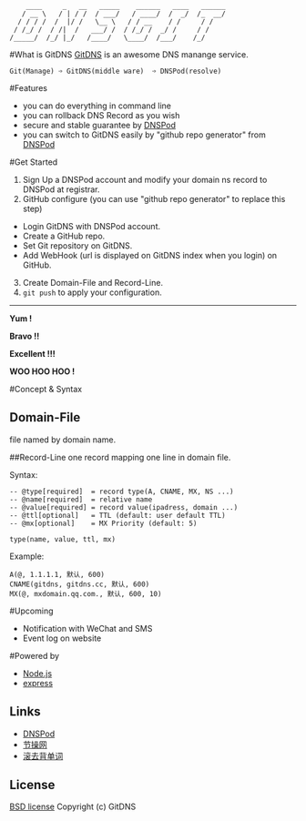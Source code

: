 ```
    ____     _   __   _____    ______   ____   ______
   / __ \   / | / /  / ___/   / ____/  /  _/  /_  __/
  / / / /  /  |/ /   \__ \   / / __    / /     / /
 / /_/ /  / /|  /   ___/ /  / /_/ /  _/ /     / /
/_____/  /_/ |_/   /____/   \____/  /___/    /_/

```

#What is GitDNS
[GitDNS](http://gitdns.cc) is an awesome DNS manange service.

    Git(Manage) ➩ GitDNS(middle ware)  ➩ DNSPod(resolve)

#Features

- you can do everything in command line
- you can rollback DNS Record as you wish
- secure and stable guarantee by [DNSPod](https://www.dnspod.cn)
- you can switch to GitDNS easily by "github repo generator" from [DNSPod](https://www.dnspod.com)

#Get Started

1. Sign Up a DNSPod account and modify your domain ns record to DNSPod at registrar.
2. GitHub configure (you can use "github repo generator" to replace this step)
  - Login GitDNS with DNSPod account.
  - Create a GitHub repo.
  - Set Git repository on GitDNS.
  - Add WebHook (url is displayed on GitDNS index when you login) on GitHub.
3. Create Domain-File and Record-Line.
4. ```git push``` to apply your configuration.

---
**Yum !**

**Bravo !!**

**Excellent !!!**

**WOO HOO HOO !**




#Concept & Syntax

## Domain-File
file named by domain name.

##Record-Line
one record mapping one line in domain file.

Syntax:

```
-- @type[required]  = record type(A, CNAME, MX, NS ...)
-- @name[required]  = relative name
-- @value[required] = record value(ipadress, domain ...)
-- @ttl[optional]   = TTL (default: user default TTL)
-- @mx[optional]    = MX Priority (default: 5)

type(name, value, ttl, mx)

```
Example:
```
A(@, 1.1.1.1, 默认, 600)
CNAME(gitdns, gitdns.cc, 默认, 600)
MX(@, mxdomain.qq.com., 默认, 600, 10)

```

#Upcoming

- Notification with WeChat and SMS
- Event log on website

#Powered by
- [Node.js](http://nodejs.org/)
- [express](http://expressjs.com/)

## Links
- [DNSPod](https://www.dnspod.cn)
- [节操网](http://jiecao.pw/)
- [滚去背单词](http://rollingword.com/)

## License

[BSD license](http://opensource.org/licenses/bsd-license.php)
Copyright (c) GitDNS
